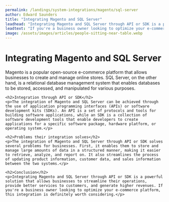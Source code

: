 ```yaml
---
permalink: /landings/system-integrations/magento/sql-server
author: Edward Saunders
title: "Integrating Magento and SQL Server"
leadhead: "Integrating Magento and SQL Server through API or SDK is a powerful solution that allows businesses to streamline their operations, provide better services to customers, and generate higher revenues"
leadtext: "If you're a business owner looking to optimize your e-commerce platform, this integration is definitely worth considering."
image: /assets/images/articles/people-sitting-near-table.webp
---
```

<div class="arttext">	<h1>Integrating Magento and SQL Server</h1>
	<p>Magento is a popular open-source e-commerce platform that allows businesses to create and manage online stores. SQL Server, on the other hand, is a relational database management system that enables databases to be stored, accessed, and manipulated for various purposes.</p>

	<h2>Integration through API or SDK</h2>
	<p>The integration of Magento and SQL Server can be achieved through the use of application programming interfaces (APIs) or software development kits (SDKs). An API is a set of protocols and tools for building software applications, while an SDK is a collection of software development tools that enable developers to create applications for a specific software package, hardware platform, or operating system.</p>

	<h2>Problems their integration solves</h2>
	<p>The integration of Magento and SQL Server through API or SDK solves several problems for businesses. First, it enables them to store and manage large amounts of data in a structured manner, making it easier to retrieve, analyze, and report on. It also streamlines the process of updating product information, customer data, and sales information between the two systems.</p>

	<h2>Conclusion</h2>
	<p>Integrating Magento and SQL Server through API or SDK is a powerful solution that allows businesses to streamline their operations, provide better services to customers, and generate higher revenues. If you're a business owner looking to optimize your e-commerce platform, this integration is definitely worth considering.</p>
</div>